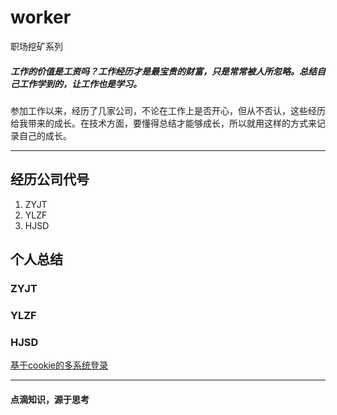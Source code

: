 # worker
职场挖矿系列

##### 工作的价值是工资吗？工作经历才是最宝贵的财富，只是常常被人所忽略。总结自己工作学到的，让工作也是学习。

参加工作以来，经历了几家公司，不论在工作上是否开心，但从不否认，这些经历给我带来的成长。在技术方面，要懂得总结才能够成长，所以就用这样的方式来记录自己的成长。

---
## 经历公司代号

1. ZYJT
2. YLZF
3. HJSD


## 个人总结

### ZYJT



### YLZF



### HJSD
[基于cookie的多系统登录](./HJSD/SSO.md)

---

#### 点滴知识，源于思考
